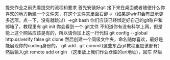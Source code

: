 提交作业之前先看提交的流程和要求
首先安装好git
接下来在桌面或者随便什么你喜欢的地方新建一个文件夹，在这个文件夹里面右键→（如果是win11会有显示更多选项，点一下，没有就跳过）→git bash
你们应该已经绑定好自己的git账户和邮箱了，教程里有
git init
你会看到一个.git文件
不知道你有没有科学上网，但是能上这个网站应该是有的，所以请你加上这一行代码
git config --global http.sslverify false
git clone
然后创建一个同级文件夹，命名随你喜欢，最好是能展现你的coding身份的。
git add .
git commit(这些东西git教程里应该都有）
然后输入git remote add origin （这里放上我们作业仓库的url地址），回车
然后
